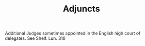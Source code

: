 ---
title: Adjuncts
letter: A
permalink: "/definitions/adjuncts.html"
body: Additional Judges sometimes appointed in the English high court of delegates.
  See Shelf. Lun. 310
published_at: '2018-07-07'
source: Black's Law Dictionary
layout: post
---
